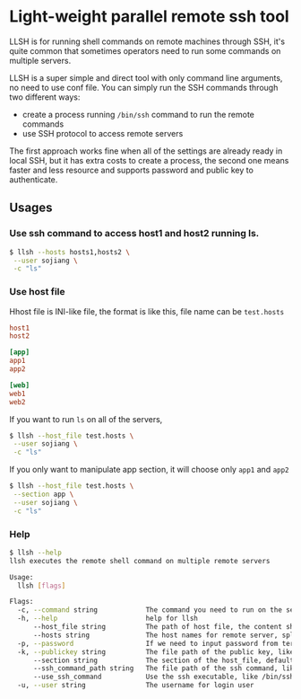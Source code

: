 # Light-weight parallel remote ssh tool
LLSH is for running shell commands on remote machines through SSH, it's quite common that sometimes
operators need to run some commands on multiple servers.

LLSH is a super simple and direct tool with only command line arguments, no need to use conf file.
You can simply run the SSH commands through two different ways:
* create a process running `/bin/ssh` command to run the remote commands
* use SSH protocol to access remote servers

The first approach works fine when all of the settings are already ready in local SSH, but it has
extra costs to create a process, the second one means faster and less resource and supports password
and public key to authenticate.

## Usages

### Use ssh command to access host1 and host2 running ls.
```bash
$ llsh --hosts hosts1,hosts2 \
 --user sojiang \
 -c "ls"
```

### Use host file
Hhost file is INI-like file, the format is like this, file name can be `test.hosts`
```ini
host1
host2

[app]
app1
app2

[web]
web1
web2
``` 

If you want to run `ls` on all of the servers, 
```bash
$ llsh --host_file test.hosts \
 --user sojiang \
 -c "ls"
```

If you only want to manipulate app section, it will choose only `app1` and `app2`
```bash
$ llsh --host_file test.hosts \
 --section app \
 --user sojiang \
 -c "ls"
```

### Help
```bash
$ llsh --help
llsh executes the remote shell command on multiple remote servers

Usage:
  llsh [flags]

Flags:
  -c, --command string            The command you need to run on the servers
  -h, --help                      help for llsh
      --host_file string          The path of host file, the content should be hosts separated by new line, if specified, hosts will be omitted
      --hosts string              The host names for remote server, split by comma, for example, host1,host2,host3
  -p, --password                  If we need to input password from terminal
  -k, --publickey string          The file path of the public key, like ~/.ssh/id_rsa.pub
      --section string            The section of the host_file, default to all hosts when not specified or empty
      --ssh_command_path string   The file path of the ssh command, like /bin/ssh (default "ssh")
      --use_ssh_command           Use the ssh executable, like /bin/ssh (default true)
  -u, --user string               The username for login user
```
